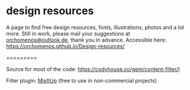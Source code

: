 design resources
=========

A page to find free design resources, fonts, illustrations, photos and a lot more. Still in work, please mail your suggestions at orchomenos@outlook.de, thank you in advance.
Accessible here: https://orchomenos.github.io/Design-resources/

=========

Source for most of the code: https://codyhouse.co/gem/content-filter/)

Filter plugin: [MixItUp](https://github.com/patrickkunka/mixitup) (free to use in non-commercial projects)
